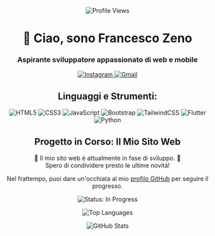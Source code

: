 <p align="center">
  <img src="https://komarev.com/ghpvc/?username=FrancescoZeno&label=Profile%20Views&color=0e75b6&style=flat" alt="Profile Views" />
</p>

<h1 align="center">👋 Ciao, sono Francesco Zeno</h1>
<h3 align="center">Aspirante sviluppatore appassionato di web e mobile</h3>

<p align="center">
  <a href="https://www.instagram.com/francesco__zeno" target="blank">
    <img src="https://img.shields.io/badge/Instagram-%23E4405F.svg?&style=for-the-badge&logo=instagram&logoColor=white" alt="Instagram" />
  </a>
  <a href="mailto:kekkoz.dev@gmail.com" target="blank">
    <img src="https://img.shields.io/badge/Gmail-%23D14836.svg?&style=for-the-badge&logo=gmail&logoColor=white" alt="Gmail" />
  </a>
</p>

<h2 align="center">Linguaggi e Strumenti:</h2>

<p align="center">
  <img src="https://img.shields.io/badge/HTML5-%23E34F26.svg?&style=for-the-badge&logo=html5&logoColor=white" alt="HTML5" />
  <img src="https://img.shields.io/badge/CSS3-%231572B6.svg?&style=for-the-badge&logo=css3&logoColor=white" alt="CSS3" />
  <img src="https://img.shields.io/badge/JavaScript-%23F7DF1E.svg?&style=for-the-badge&logo=javascript&logoColor=black" alt="JavaScript" />
  <img src="https://img.shields.io/badge/Bootstrap-%23563D7C.svg?&style=for-the-badge&logo=bootstrap&logoColor=white" alt="Bootstrap" />
  <img src="https://img.shields.io/badge/TailwindCSS-%231a202c.svg?&style=for-the-badge&logo=tailwind-css&logoColor=white" alt="TailwindCSS" />
  <img src="https://img.shields.io/badge/Flutter-%2302569B.svg?&style=for-the-badge&logo=flutter&logoColor=white" alt="Flutter" />
  <img src="https://img.shields.io/badge/Python-%2314354C.svg?&style=for-the-badge&logo=python&logoColor=white" alt="Python" />
</p>
<h2 align="center">Progetto in Corso: Il Mio Sito Web</h2>

<p align="center">
  🚧 Il mio sito web è attualmente in fase di sviluppo. 🚀<br />
  Spero di condividere presto le ultime novità!
</p>

<p align="center">
  Nel frattempo, puoi dare un'occhiata al mio <a href="https://github.com/FrancescoZeno" target="_blank">profilo GitHub</a> per seguire il progresso.
</p>

<p align="center">
  <img src="https://img.shields.io/badge/Status-In%20Progress-%231abc9c.svg?&style=for-the-badge" alt="Status: In Progress" />
</p>

<p align="center">
  <img src="https://github-readme-stats.vercel.app/api/top-langs/?username=FrancescoZeno&layout=compact&theme=nord" alt="Top Languages" />
</p>

<p align="center">
  <img src="https://github-readme-stats.vercel.app/api?username=FrancescoZeno&show_icons=true&theme=nord" alt="GitHub Stats" />
</p>
